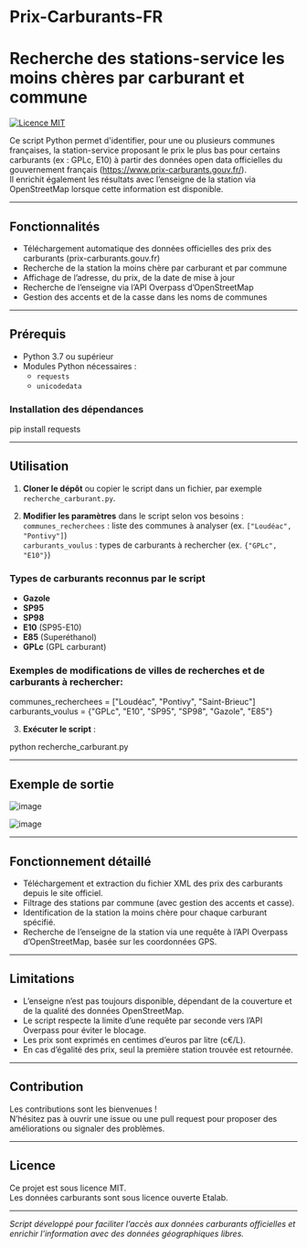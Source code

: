 # Prix-Carburants-FR

# Recherche des stations-service les moins chères par carburant et commune

[![Licence MIT](https://img.shields.io/badge/Licence-MIT-green.svg)](LICENSE)

Ce script Python permet d'identifier, pour une ou plusieurs communes françaises, la station-service proposant le prix le plus bas pour certains carburants (ex : GPLc, E10) à partir des données open data officielles du gouvernement français (https://www.prix-carburants.gouv.fr/).  
Il enrichit également les résultats avec l’enseigne de la station via OpenStreetMap lorsque cette information est disponible.

---

## Fonctionnalités

- Téléchargement automatique des données officielles des prix des carburants (prix-carburants.gouv.fr)  
- Recherche de la station la moins chère par carburant et par commune  
- Affichage de l’adresse, du prix, de la date de mise à jour  
- Recherche de l’enseigne via l’API Overpass d’OpenStreetMap  
- Gestion des accents et de la casse dans les noms de communes  

---

## Prérequis

- Python 3.7 ou supérieur  
- Modules Python nécessaires :  
  - `requests`  
  - `unicodedata`  

### Installation des dépendances

pip install requests


---

## Utilisation

1. **Cloner le dépôt** ou copier le script dans un fichier, par exemple `recherche_carburant.py`.

2. **Modifier les paramètres** dans le script selon vos besoins :  
   `communes_recherchees` : liste des communes à analyser (ex. `["Loudéac", "Pontivy"]`)  
   `carburants_voulus` : types de carburants à rechercher (ex. `{"GPLc", "E10"}`)
  
### Types de carburants reconnus par le script
- **Gazole**
- **SP95**
- **SP98**
- **E10** (SP95-E10)
- **E85** (Superéthanol)
- **GPLc** (GPL carburant)

### Exemples de modifications de villes de recherches et de carburants à rechercher:
communes_recherchees = ["Loudéac", "Pontivy", "Saint-Brieuc"]
carburants_voulus = {"GPLc", "E10", "SP95", "SP98", "Gazole", "E85"}


3. **Exécuter le script** :

python recherche_carburant.py

---

## Exemple de sortie

![image](https://github.com/user-attachments/assets/aacb23ff-abdd-4c7c-a402-0cf00992c963)

![image](https://github.com/user-attachments/assets/e5c6c866-fa7e-458e-81b7-973f2fb40a36)

---

## Fonctionnement détaillé

- Téléchargement et extraction du fichier XML des prix des carburants depuis le site officiel.  
- Filtrage des stations par commune (avec gestion des accents et casse).  
- Identification de la station la moins chère pour chaque carburant spécifié.  
- Recherche de l’enseigne de la station via une requête à l’API Overpass d’OpenStreetMap, basée sur les coordonnées GPS.  

---

## Limitations

- L’enseigne n’est pas toujours disponible, dépendant de la couverture et de la qualité des données OpenStreetMap.  
- Le script respecte la limite d’une requête par seconde vers l’API Overpass pour éviter le blocage.  
- Les prix sont exprimés en centimes d’euros par litre (c€/L).  
- En cas d’égalité des prix, seul la première station trouvée est retournée.  

---

## Contribution

Les contributions sont les bienvenues !  
N’hésitez pas à ouvrir une issue ou une pull request pour proposer des améliorations ou signaler des problèmes.

---

## Licence

Ce projet est sous licence MIT.  
Les données carburants sont sous licence ouverte Etalab.

---

*Script développé pour faciliter l’accès aux données carburants officielles et enrichir l’information avec des données géographiques libres.*
